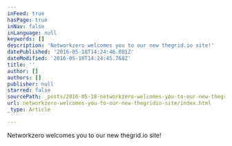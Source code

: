 ```yaml
---
inFeed: true
hasPage: true
inNav: false
inLanguage: null
keywords: []
description: 'Networkzero welcomes you to our new thegrid.io site!'
datePublished: '2016-05-18T14:24:46.081Z'
dateModified: '2016-05-18T14:24:45.768Z'
title: ''
author: []
authors: []
publisher: null
starred: false
sourcePath: _posts/2016-05-18-networkzero-welcomes-you-to-our-new-thegridio-site.md
url: networkzero-welcomes-you-to-our-new-thegridio-site/index.html
_type: Article

---
```

Networkzero welcomes you to our new thegrid.io site!